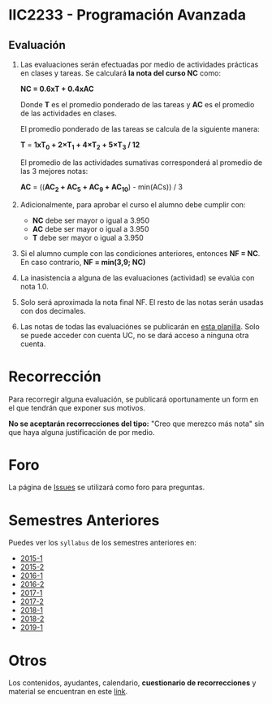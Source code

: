 # IIC2233 - Programación Avanzada


## Evaluación

1. Las evaluaciones serán efectuadas por medio de actividades prácticas en clases y tareas. Se calculará **la nota del curso NC** como:

    **NC =  0.6xT + 0.4xAC**

    Donde **T** es el promedio ponderado de las tareas y **AC** es el promedio de las actividades en clases.

    El promedio ponderado de las tareas se calcula de la siguiente manera:

    **T** = **1xT<sub>0</sub> + 2×T<sub>1</sub> + 4×T<sub>2</sub> + 5×T<sub>3</sub> / 12**

    El promedio de las actividades sumativas corresponderá al promedio de las 3 mejores notas:

    **AC** = ((**AC<sub>2</sub> + AC<sub>5</sub> + AC<sub>9</sub> + AC<sub>10</sub>**) - min(ACs)) / 3


2.  Adicionalmente, para aprobar el curso el alumno debe cumplir con:
    - **NC** debe ser mayor o igual a 3.950
    - **AC** debe ser mayor o igual a 3.950
    - **T** debe ser mayor o igual a 3.950

1. Si el alumno cumple con las condiciones anteriores, entonces **NF = NC**. En caso contrario, **NF = min(3,9; NC)**
1. La inasistencia a alguna de las evaluaciones (actividad) se evalúa con nota 1.0.
1. Solo será aproximada la nota final NF. El resto de las notas serán usadas con dos decimales.
1. Las notas de todas las evaluaciónes se publicarán en [esta planilla](https://docs.google.com/spreadsheets/d/1S2naGLsxqNCj9hqhTV7roZbYrbIpCXJrxCTnkpdK4rM/edit?usp=sharing). Solo se puede acceder con cuenta UC, no se dará acceso a ninguna otra cuenta.

# Recorrección

Para recorregir alguna evaluación, se publicará oportunamente un form en el que tendrán que exponer sus motivos.

**No se aceptarán recorrecciones del tipo:** "Creo que merezco más nota" sin que haya alguna justificación de por medio.

# Foro

La página de [Issues](../../issues) se utilizará como foro para preguntas.


# Semestres Anteriores

Puedes ver los `syllabus` de los semestres anteriores en:
- [2015-1](https://github.com/IIC2233-2015-1/syllabus)
- [2015-2](https://github.com/IIC2233-2015-2/syllabus)
- [2016-1](https://github.com/IIC2233-2016-1/syllabus)
- [2016-2](https://github.com/IIC2233-2016-02/Syllabus)
- [2017-1](https://github.com/IIC2233/Syllabus-2017-1)
- [2017-2](https://github.com/IIC2233/Syllabus-2017-2)
- [2018-1](https://github.com/IIC2233/Syllabus-2018-1)
- [2018-2](https://github.com/IIC2233/Syllabus-2018-2)
- [2019-1](https://github.com/IIC2233/syllabus-2019-1)

# Otros

Los contenidos, ayudantes, calendario, **cuestionario de recorrecciones** y material se encuentran en este [link](https://iic2233.github.io/).
